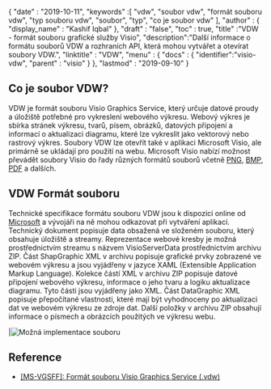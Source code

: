{
  "date" : "2019-10-11",
  "keywords" :[ "vdw", "soubor vdw", "formát souboru vdw", "typ souboru vdw", "soubor", "typ", "co je soubor vdw" ],
  "author" : {
    "display_name" : "Kashif Iqbal"
},
  "draft" : "false",
  "toc" : true,
  "title" :"VDW - formát souboru grafické služby Visio",
  "description":"Další informace o formátu souborů VDW a rozhraních API, která mohou vytvářet a otevírat soubory VDW.",
  "linktitle" : "VDW",
  "menu" : {
    "docs" : {
      "identifier":"visio-vdw",
      "parent" : "visio"
}
},
  "lastmod" : "2019-09-10"
}
## Co je soubor VDW?

VDW je formát souboru Visio Graphics Service, který určuje datové proudy a úložiště potřebné pro vykreslení webového výkresu. Webový výkres je sbírka stránek výkresu, tvarů, písem, obrázků, datových připojení a informací o aktualizaci diagramu, které lze vykreslit jako vektorový nebo rastrový výkres. Soubory VDW lze otevřít také v aplikaci Microsoft Visio, ale primárně se ukládají pro použití na webu. Microsoft Visio nabízí možnost převádět soubory Visio do řady různých formátů souborů včetně [PNG](/cs/image/png/), [BMP](/cs/image/bmp/), [PDF](/cs/pdf/) a dalších.

## **VDW** Formát souboru

Technické specifikace formátu souboru VDW jsou k dispozici online od [Microsoft](https://msdn.microsoft.com/en-us/library/dd924076(v#office.12).aspx) a vývojáři na ně mohou odkazovat při vytváření aplikací. Technický dokument popisuje data obsažená ve složeném souboru, který obsahuje úložiště a streamy. Reprezentace webové kresby je možná prostřednictvím streamu s názvem VisioServerData prostřednictvím archivu ZIP. Část ShapGraphic XML v archivu popisuje grafické prvky zobrazené ve webovém výkresu a jsou vyjádřeny v jazyce XAML (Extensible Application Markup Language). Kolekce částí XML v archivu ZIP popisuje datové připojení webového výkresu, informace o jeho tvaru a logiku aktualizace diagramu. Tyto části jsou vyjádřeny jako XML. Část DataGraphic XML popisuje přepočítané vlastnosti, které mají být vyhodnoceny po aktualizaci dat ve webovém výkresu ze zdroje dat. Další položky v archivu ZIP obsahují informace o písmech a obrázcích použitých ve výkresu webu.

|![Možná implementace souboru](/cs/web/vdw.png "Možná implementace souboru")

## Reference

* [[MS-VGSFF]: Formát souboru Visio Graphics Service (.vdw)](https://msdn.microsoft.com/en-us/library/dd924076(v#office.12).aspx)

